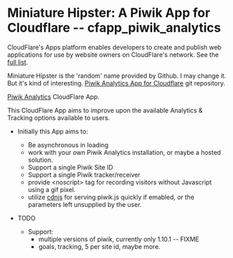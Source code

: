 # Miniature Hipster: A Piwik App for Cloudflare -- cfapp_piwik_analytics

CloudFlare's Apps platform enables developers to create and publish web applications for use by website owners on CloudFlare's network. See the [full list](https://www.cloudflare.com/apps).

Miniature Hipster is the 'random' name provided by Github. I may change it. But it's kind of interesting.
  [Piwik Analytics App for Cloudflare](https://github.com/px/cfapp-piwik-analytics.git/) git repository.

  [Piwik Analytics](https://www.cloudflare.com/apps/piwik_analytics) CloudFlare App.


This CloudFlare App aims to improve upon the available Analytics &amp; Tracking options available to users.
  * Initially this App aims to:
    * Be asynchronous in loading
    * work with your own Piwik Analytics installation, or maybe a hosted solution.
    * Support a single Piwik Site ID
    * Support a single Piwik tracker/receiver
    * provide &lt;noscript&gt; tag for recording visitors without Javascript using a gif pixel.
    * utilize [cdnjs](http://cdnjs.com) for serving piwik.js quickly if emabled, or the parameters left unsupplied by the user.

 * TODO
    * Support:
        * multiple versions of piwik, currently only 1.10.1 -- FIXME
        * goals, tracking, 5 per site id, maybe more.



